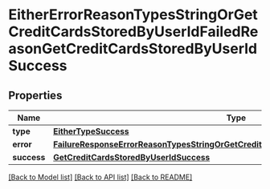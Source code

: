 # EitherErrorReasonTypesStringOrGetCreditCardsStoredByUserIdFailedReasonGetCreditCardsStoredByUserIdSuccess

## Properties
Name | Type | Description | Notes
------------ | ------------- | ------------- | -------------
**type** | [**EitherTypeSuccess**](EitherTypeSuccess.md) |  | 
**error** | [**FailureResponseErrorReasonTypesStringOrGetCreditCardsStoredByUserIdFailedReasonError**](FailureResponseErrorReasonTypesStringOrGetCreditCardsStoredByUserIdFailedReasonError.md) |  | 
**success** | [**GetCreditCardsStoredByUserIdSuccess**](GetCreditCardsStoredByUserIdSuccess.md) |  | 

[[Back to Model list]](../README.md#documentation-for-models) [[Back to API list]](../README.md#documentation-for-api-endpoints) [[Back to README]](../README.md)


